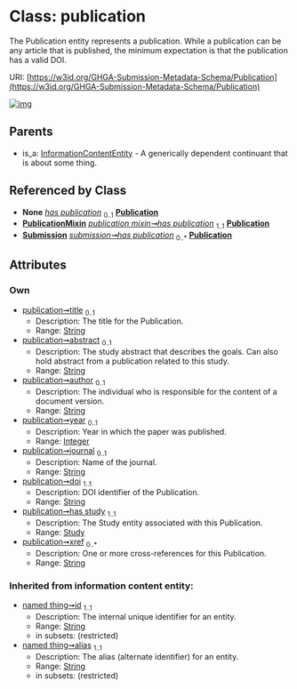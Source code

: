 
# Class: publication


The Publication entity represents a publication. While a publication can be any article that is published, the minimum expectation is that the publication has a valid DOI.

URI: [https://w3id.org/GHGA-Submission-Metadata-Schema/Publication](https://w3id.org/GHGA-Submission-Metadata-Schema/Publication)


[![img](https://yuml.me/diagram/nofunky;dir:TB/class/[Submission],[Study],[PublicationMixin],[Study]<has%20study%201..1-++[Publication&#124;title:string%20%3F;abstract:string%20%3F;author:string%20%3F;year:integer%20%3F;journal:string%20%3F;doi:string;xref:string%20*;id(i):string;alias(i):string],[Dataset]-%20has%20publication%200..1>[Publication],[Submission]-%20has%20publication(i)%200..1>[Publication],[PublicationMixin]-%20has%20publication(i)%200..1>[Publication],[PublicationMixin]-%20has%20publication%201..1>[Publication],[Submission]++-%20has%20publication%200..*>[Publication],[InformationContentEntity]^-[Publication],[InformationContentEntity],[Dataset])](https://yuml.me/diagram/nofunky;dir:TB/class/[Submission],[Study],[PublicationMixin],[Study]<has%20study%201..1-++[Publication&#124;title:string%20%3F;abstract:string%20%3F;author:string%20%3F;year:integer%20%3F;journal:string%20%3F;doi:string;xref:string%20*;id(i):string;alias(i):string],[Dataset]-%20has%20publication%200..1>[Publication],[Submission]-%20has%20publication(i)%200..1>[Publication],[PublicationMixin]-%20has%20publication(i)%200..1>[Publication],[PublicationMixin]-%20has%20publication%201..1>[Publication],[Submission]++-%20has%20publication%200..*>[Publication],[InformationContentEntity]^-[Publication],[InformationContentEntity],[Dataset])

## Parents

 *  is_a: [InformationContentEntity](InformationContentEntity.md) - A generically dependent continuant that is about some thing.

## Referenced by Class

 *  **None** *[has publication](has_publication.md)*  <sub>0..1</sub>  **[Publication](Publication.md)**
 *  **[PublicationMixin](PublicationMixin.md)** *[publication mixin➞has publication](publication_mixin_has_publication.md)*  <sub>1..1</sub>  **[Publication](Publication.md)**
 *  **[Submission](Submission.md)** *[submission➞has publication](submission_has_publication.md)*  <sub>0..\*</sub>  **[Publication](Publication.md)**

## Attributes


### Own

 * [publication➞title](publication_title.md)  <sub>0..1</sub>
     * Description: The title for the Publication.
     * Range: [String](types/String.md)
 * [publication➞abstract](publication_abstract.md)  <sub>0..1</sub>
     * Description: The study abstract that describes the goals. Can also hold abstract from a publication related to this study.
     * Range: [String](types/String.md)
 * [publication➞author](publication_author.md)  <sub>0..1</sub>
     * Description: The individual who is responsible for the content of a document version.
     * Range: [String](types/String.md)
 * [publication➞year](publication_year.md)  <sub>0..1</sub>
     * Description: Year in which the paper was published.
     * Range: [Integer](types/Integer.md)
 * [publication➞journal](publication_journal.md)  <sub>0..1</sub>
     * Description: Name of the journal.
     * Range: [String](types/String.md)
 * [publication➞doi](publication_doi.md)  <sub>1..1</sub>
     * Description: DOI identifier of the Publication.
     * Range: [String](types/String.md)
 * [publication➞has study](publication_has_study.md)  <sub>1..1</sub>
     * Description: The Study entity associated with this Publication.
     * Range: [Study](Study.md)
 * [publication➞xref](publication_xref.md)  <sub>0..\*</sub>
     * Description: One or more cross-references for this Publication.
     * Range: [String](types/String.md)

### Inherited from information content entity:

 * [named thing➞id](named_thing_id.md)  <sub>1..1</sub>
     * Description: The internal unique identifier for an entity.
     * Range: [String](types/String.md)
     * in subsets: (restricted)
 * [named thing➞alias](named_thing_alias.md)  <sub>1..1</sub>
     * Description: The alias (alternate identifier) for an entity.
     * Range: [String](types/String.md)
     * in subsets: (restricted)

